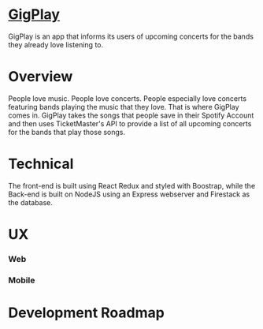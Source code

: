 # [GigPlay](https://gigplay.herokuapp.com/)

GigPlay is an app that informs its users of upcoming concerts for the bands they already love listening to.

# Overview

People love music. People love concerts. People especially love concerts featuring bands playing the music that they love. That is where GigPlay comes in. GigPlay takes the songs that people save in their Spotify Account and then uses TicketMaster's API to provide a list of all upcoming concerts for the bands that play those songs.

# Technical

The front-end is built using React Redux and styled with Boostrap, while the Back-end is built on NodeJS using an Express webserver and Firestack as the database.

# UX

### Web

### Mobile

# Development Roadmap
